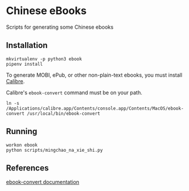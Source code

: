 # Chinese eBooks

Scripts for generating some Chinese ebooks

## Installation

```
mkvirtualenv -p python3 ebook
pipenv install
```

To generate MOBI, ePub, or other non-plain-text ebooks, you must install [Calibre](https://calibre-ebook.com/).

Calibre's `ebook-convert` command must be on your path.

```
ln -s /Applications/calibre.app/Contents/console.app/Contents/MacOS/ebook-convert /usr/local/bin/ebook-convert
```

## Running

```
workon ebook
python scripts/mingchao_na_xie_shi.py
```

## References

[ebook-convert documentation](https://manual.calibre-ebook.com/generated/en/ebook-convert.html)
